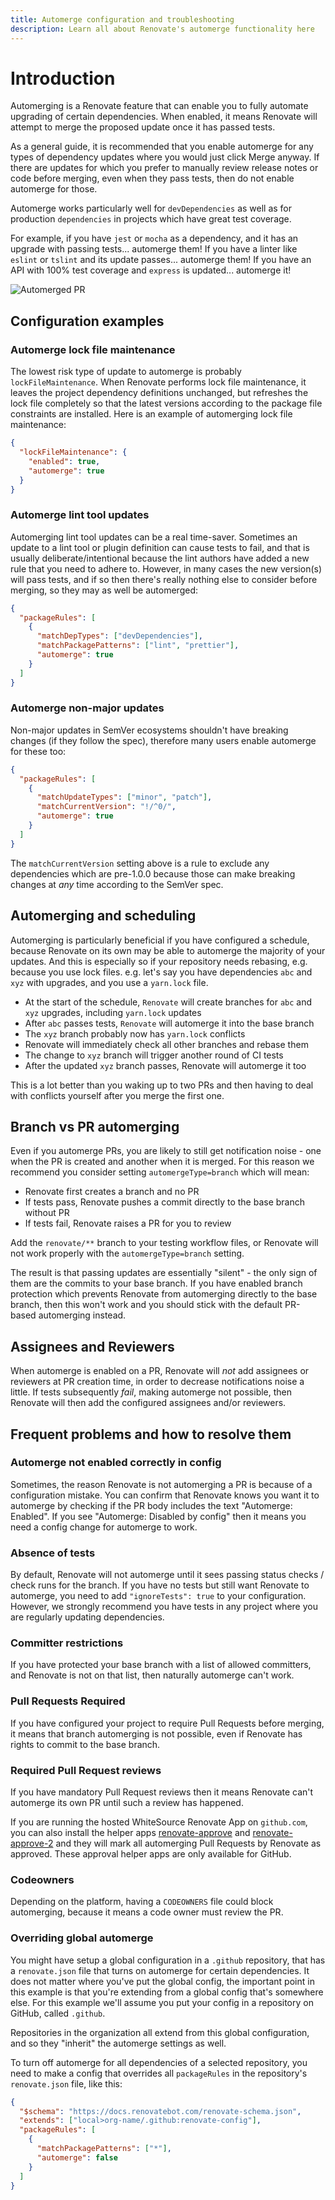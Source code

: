 ```yaml
---
title: Automerge configuration and troubleshooting
description: Learn all about Renovate's automerge functionality here
---
```


# Introduction

Automerging is a Renovate feature that can enable you to fully automate upgrading of certain dependencies.
When enabled, it means Renovate will attempt to merge the proposed update once it has passed tests.

As a general guide, it is recommended that you enable automerge for any types of dependency updates where you would just click Merge anyway.
If there are updates for which you prefer to manually review release notes or code before merging, even when they pass tests, then do not enable automerge for those.

Automerge works particularly well for `devDependencies` as well as for production `dependencies` in projects which have great test coverage.

For example, if you have `jest` or `mocha` as a dependency, and it has an upgrade with passing tests... automerge them!
If you have a linter like `eslint` or `tslint` and its update passes... automerge them!
If you have an API with 100% test coverage and `express` is updated... automerge it!

![Automerged PR](assets/images/automerged-pr.png)

## Configuration examples

### Automerge lock file maintenance

The lowest risk type of update to automerge is probably `lockFileMaintenance`.
When Renovate performs lock file maintenance, it leaves the project dependency definitions unchanged, but refreshes the lock file completely so that the latest versions according to the package file constraints are installed.
Here is an example of automerging lock file maintenance:

```json
{
  "lockFileMaintenance": {
    "enabled": true,
    "automerge": true
  }
}
```

### Automerge lint tool updates

Automerging lint tool updates can be a real time-saver.
Sometimes an update to a lint tool or plugin definition can cause tests to fail, and that is usually deliberate/intentional because the lint authors have added a new rule that you need to adhere to.
However, in many cases the new version(s) will pass tests, and if so then there's really nothing else to consider before merging, so they may as well be automerged:

```json
{
  "packageRules": [
    {
      "matchDepTypes": ["devDependencies"],
      "matchPackagePatterns": ["lint", "prettier"],
      "automerge": true
    }
  ]
}
```

### Automerge non-major updates

Non-major updates in SemVer ecosystems shouldn't have breaking changes (if they follow the spec), therefore many users enable automerge for these too:

```json
{
  "packageRules": [
    {
      "matchUpdateTypes": ["minor", "patch"],
      "matchCurrentVersion": "!/^0/",
      "automerge": true
    }
  ]
}
```

The `matchCurrentVersion` setting above is a rule to exclude any dependencies which are pre-1.0.0 because those can make breaking changes at _any_ time according to the SemVer spec.

## Automerging and scheduling

Automerging is particularly beneficial if you have configured a schedule, because Renovate on its own may be able to automerge the majority of your updates.
And this is especially so if your repository needs rebasing, e.g. because you use lock files.
e.g. let's say you have dependencies `abc` and `xyz` with upgrades, and you use a `yarn.lock` file.

- At the start of the schedule, `Renovate` will create branches for `abc` and `xyz` upgrades, including `yarn.lock` updates
- After `abc` passes tests, `Renovate` will automerge it into the base branch
- The `xyz` branch probably now has `yarn.lock` conflicts
- Renovate will immediately check all other branches and rebase them
- The change to `xyz` branch will trigger another round of CI tests
- After the updated `xyz` branch passes, Renovate will automerge it too

This is a lot better than you waking up to two PRs and then having to deal with conflicts yourself after you merge the first one.

## Branch vs PR automerging

Even if you automerge PRs, you are likely to still get notification noise - one when the PR is created and another when it is merged.
For this reason we recommend you consider setting `automergeType=branch` which will mean:

- Renovate first creates a branch and no PR
- If tests pass, Renovate pushes a commit directly to the base branch without PR
- If tests fail, Renovate raises a PR for you to review

Add the `renovate/**` branch to your testing workflow files, or Renovate will not work properly with the `automergeType=branch` setting.

The result is that passing updates are essentially "silent" - the only sign of them are the commits to your base branch.
If you have enabled branch protection which prevents Renovate from automerging directly to the base branch, then this won't work and you should stick with the default PR-based automerging instead.

## Assignees and Reviewers

When automerge is enabled on a PR, Renovate will _not_ add assignees or reviewers at PR creation time, in order to decrease notifications noise a little.
If tests subsequently _fail_, making automerge not possible, then Renovate will then add the configured assignees and/or reviewers.

## Frequent problems and how to resolve them

### Automerge not enabled correctly in config

Sometimes, the reason Renovate is not automerging a PR is because of a configuration mistake.
You can confirm that Renovate knows you want it to automerge by checking if the PR body includes the text "Automerge: Enabled".
If you see "Automerge: Disabled by config" then it means you need a config change for automerge to work.

### Absence of tests

By default, Renovate will not automerge until it sees passing status checks / check runs for the branch.
If you have no tests but still want Renovate to automerge, you need to add `"ignoreTests": true` to your configuration.
However, we strongly recommend you have tests in any project where you are regularly updating dependencies.

### Committer restrictions

If you have protected your base branch with a list of allowed committers, and Renovate is not on that list, then naturally automerge can't work.

### Pull Requests Required

If you have configured your project to require Pull Requests before merging, it means that branch automerging is not possible, even if Renovate has rights to commit to the base branch.

### Required Pull Request reviews

If you have mandatory Pull Request reviews then it means Renovate can't automerge its own PR until such a review has happened.

If you are running the hosted WhiteSource Renovate App on `github.com`, you can also install the helper apps [renovate-approve](https://github.com/apps/renovate-approve) and [renovate-approve-2](https://github.com/apps/renovate-approve-2) and they will mark all automerging Pull Requests by Renovate as approved.
These approval helper apps are only available for GitHub.

### Codeowners

Depending on the platform, having a `CODEOWNERS` file could block automerging, because it means a code owner must review the PR.

### Overriding global automerge

You might have setup a global configuration in a `.github` repository, that has a `renovate.json` file that turns on automerge for certain dependencies.
It does not matter where you've put the global config, the important point in this example is that you're extending from a global config that's somewhere else.
For this example we'll assume you put your config in a repository on GitHub, called `.github`.

Repositories in the organization all extend from this global configuration, and so they "inherit" the automerge settings as well.

To turn off automerge for all dependencies of a selected repository, you need to make a config that overrides all `packageRules` in the repository's `renovate.json` file, like this:

```json
{
  "$schema": "https://docs.renovatebot.com/renovate-schema.json",
  "extends": ["local>org-name/.github:renovate-config"],
  "packageRules": [
    {
      "matchPackagePatterns": ["*"],
      "automerge": false
    }
  ]
}
```
